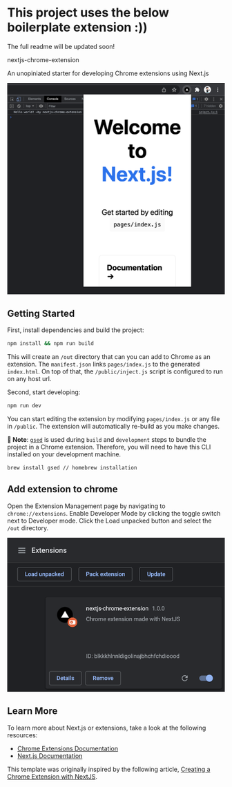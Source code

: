 # This project uses the below boilerplate extension :)) 

The full readme will be updated soon!

nextjs-chrome-extension

An unopiniated starter for developing Chrome extensions using Next.js

<p align="center">
<img src="./assets/images/nextjs-chrome-extension.png" alt="Screenshot of nextjs-chrome-extension" width="616">
</p>
  
## Getting Started

First, install dependencies and build the project:
```bash
npm install && npm run build
```
This will create an `/out` directory that can you can add to Chrome as an extension. The `manifest.json` links `pages/index.js` to the generated `index.html`. On top of that, the `/public/inject.js` script is configured to run on any host url.

Second, start developing:
```bash
npm run dev
```
You can start editing the extension by modifying `pages/index.js` or any file in `/public`. The extension will automatically re-build as you make changes.

**🚩 Note**: [`gsed`](https://formulae.brew.sh/formula/gnu-sed#default) is used during `build` and `development` steps to bundle the project in a Chrome extension. Therefore, you will need to have this CLI installed on your development machine.
```bash
brew install gsed // homebrew installation
```

## Add extension to chrome

Open the Extension Management page by navigating to `chrome://extensions`. Enable Developer Mode by clicking the toggle switch next to Developer mode. Click the Load unpacked button and select the `/out` directory.

<p align="center">
<img src="/assets/images/add-extension-to-chrome.png" alt="Screenshot of chrome://extensions page" width="616">
</p>

## Learn More

To learn more about Next.js or extensions, take a look at the following resources:

- [Chrome Extensions Documentation](https://developer.chrome.com/docs/extensions/)
- [Next.js Documentation](https://nextjs.org/docs)

This template was originally inspired by the following article, [Creating a Chrome Extension with NextJS](https://aaronscherer.me/blog/post/creating-a-chrome-extension-with-nextjs).


